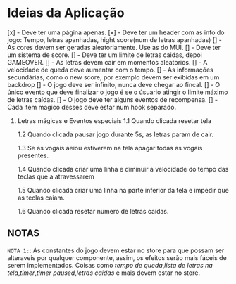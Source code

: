 # Ideias da Aplicação

[x] - Deve ter uma página apenas.
[x] - Deve ter um header com as info do jogo: Tempo, letras apanhadas, hight score(num de letras apanhadas)
[] - As cores devem ser geradas aleatoriamente. Use as do MUI.
[] - Deve ter um sistema de score.
[] - Deve ter um limite de letras caidas, depoi GAMEOVER.
[] - As letras devem cair em momentos aleatorios.
[] - A velocidade de queda deve aumentar com o tempo.
[] - As informações secundárias, como o new score, por exemplo devem ser exibidas em um backdrop
[] - O jogo deve ser infinito, nunca deve chegar ao fincal.
[] - O único evento que deve finalizar o jogo é se o úsuario atingir o limite máximo de letras caídas.
[] - O jogo deve ter alguns eventos de recompensa.
[] - Cada item magico desses deve estar num hook separado.

1. Letras mágicas e Eventos especiais
   1.1 Quando clicada resetar tela

   1.2 Quando clicada pausar jogo durante 5s, as letras param de cair.

   1.3 Se as vogais aeiou estiverem na tela apagar todas as vogais presentes.

   1.4 Quando clicada criar uma linha e diminuir a velocidade do tempo das teclas que a atravessarem

   1.5 Quando clicada criar uma linha na parte inferior da tela e impedir que as teclas caiam.

   1.6 Quando clicada resetar numero de letras caidas.

## NOTAS

`NOTA 1:`: As constantes do jogo devem estar no store para que possam ser alteraveis por qualquer componente, assim, os efeitos serão mais fáceis de serem implementados. Coisas como _tempo de queda_,_lista de letras na tela_,_timer_,_timer paused_,_letras caidas_ e mais devem estar no store.
